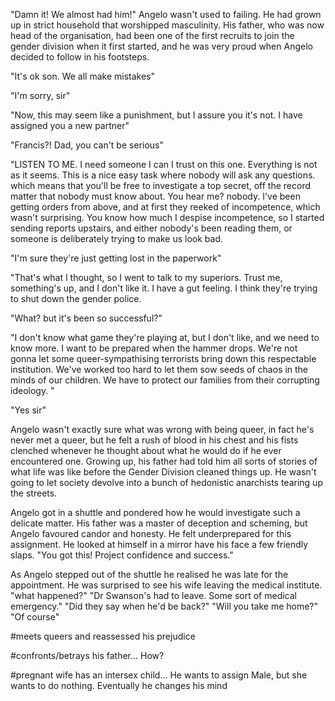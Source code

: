 "Damn it! We almost had him!" Angelo wasn\'t used to failing. He had
grown up in strict household that worshipped masculinity. His father,
who was now head of the organisation, had been one of the first recruits
to join the gender division when it first started, and he was very proud
when Angelo decided to follow in his footsteps.

"It\'s ok son. We all make mistakes"

"I\'m sorry, sir"

"Now, this may seem like a punishment, but I assure you it\'s not. I
have assigned you a new partner"

"Francis?! Dad, you can\'t be serious"

"LISTEN TO ME. I need someone I can I trust on this one. Everything is
not as it seems. This is a nice easy task where nobody will ask any
questions. which means that you\'ll be free to investigate a top secret,
off the record matter that nobody must know about. You hear me? nobody.
I\'ve been getting orders from above, and at first they reeked of
incompetence, which wasn\'t surprising. You know how much I despise
incompetence, so I started sending reports upstairs, and either
nobody\'s been reading them, or someone is deliberately trying to make
us look bad.

"I\'m sure they\'re just getting lost in the paperwork"

"That\'s what I thought, so I went to talk to my superiors. Trust me,
something\'s up, and I don\'t like it. I have a gut feeling. I think
they\'re trying to shut down the gender police.

"What? but it\'s been so successful?"

"I don\'t know what game they\'re playing at, but I don\'t like, and we
need to know more. I want to be prepared when the hammer drops. We\'re
not gonna let some queer-sympathising terrorists bring down this
respectable institution. We\'ve worked too hard to let them sow seeds of
chaos in the minds of our children. We have to protect our families from
their corrupting ideology. "

"Yes sir"

Angelo wasn\'t exactly sure what was wrong with being queer, in fact
he\'s never met a queer, but he felt a rush of blood in his chest and
his fists clenched whenever he thought about what he would do if he ever
encountered one. Growing up, his father had told him all sorts of
stories of what life was like before the Gender Division cleaned things
up. He wasn\'t going to let society devolve into a bunch of hedonistic
anarchists tearing up the streets.

Angelo got in a shuttle and pondered how he would investigate such a
delicate matter. His father was a master of deception and scheming, but
Angelo favoured candor and honesty. He felt underprepared for this
assignment. He looked at himself in a mirror have his face a few
friendly slaps. "You got this! Project confidence and success."

As Angelo stepped out of the shuttle he realised he was late for the
appointment. He was surprised to see his wife leaving the medical
institute. "what happened?" "Dr Swanson\'s had to leave. Some sort of
medical emergency." "Did they say when he\'d be back?" "Will you take me
home?" "Of course"

#meets queers and reassessed his prejudice

#confronts/betrays his father... How?

#pregnant wife has an intersex child... He wants to assign Male, but she
wants to do nothing. Eventually he changes his mind
